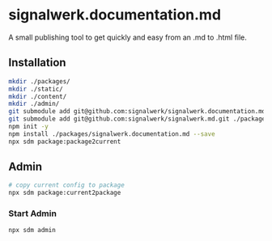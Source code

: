 # signalwerk.documentation.md

A small publishing tool to get quickly and easy from an .md to .html file.

## Installation

```bash
mkdir ./packages/
mkdir ./static/
mkdir ./content/
mkdir ./admin/
git submodule add git@github.com:signalwerk/signalwerk.documentation.md.git ./packages/signalwerk.documentation.md
git submodule add git@github.com:signalwerk/signalwerk.md.git ./packages/signalwerk.md
npm init -y
npm install ./packages/signalwerk.documentation.md --save
npx sdm package:package2current

```


## Admin

```bash
# copy current config to package
npx sdm package:current2package
```

### Start Admin

```bash
npx sdm admin
```
